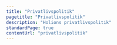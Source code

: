 ```yaml
---
title: "Privatlivspolitik"
pagetitle: "Privatlivspolitik"
description: "Holions privatlivspolitik"
standardPage: true
contentUrl: "privatlivspolitik"
---
```

